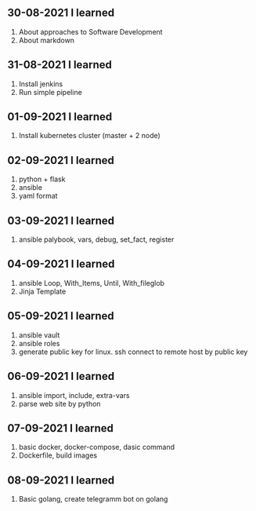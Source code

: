 ## 30-08-2021 I learned

1. About approaches to Software Development
2. About markdown

## 31-08-2021 I learned

1. Install jenkins
2. Run simple pipeline

## 01-09-2021 I learned

1. Install kubernetes cluster (master + 2 node)

## 02-09-2021 I learned

1. python + flask
2. ansible
3. yaml format

## 03-09-2021 I learned

1. ansible palybook, vars, debug, set_fact, register

## 04-09-2021 I learned

1. ansible Loop, With_Items, Until, With_fileglob
2. Jinja Template

## 05-09-2021 I learned

1. ansible vault
2. ansible roles
3. generate public key for linux. ssh connect to remote host by public key

## 06-09-2021 I learned

1. ansible import, include, extra-vars
2. parse web site by python

## 07-09-2021 I learned

1. basic docker, docker-compose, dasic command
2. Dockerfile, build images

## 08-09-2021 I learned

1. Basic golang, create telegramm bot on golang
